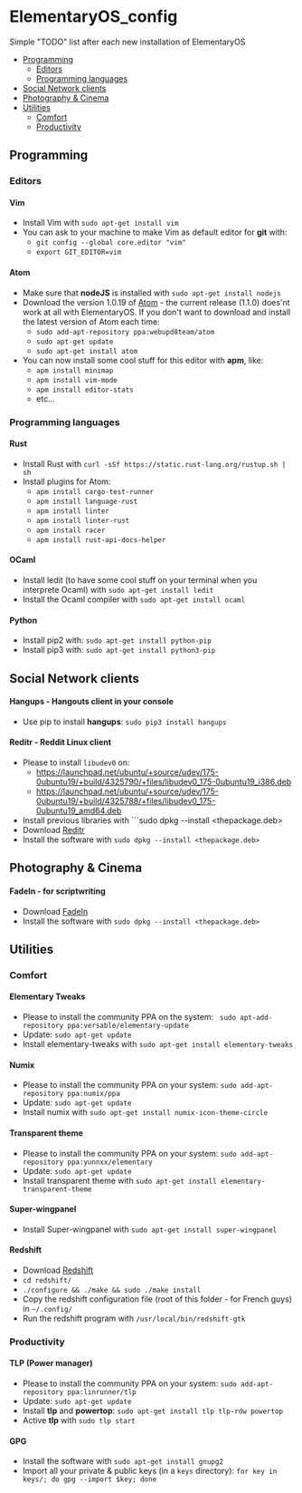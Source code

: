 # ElementaryOS_config
Simple "TODO" list after each new installation of ElementaryOS

*	[Programming](#programming)
	*	[Editors](#editors)
	*	[Programming languages](#programming_languages)
*	[Social Network clients](#social_network_clients)
*	[Photography & Cinema](#photo_cinema)
*	[Utilities](#utilities)
	*	[Comfort](#comfort)
	*	[Productivity](#productivity)

## <a name="programming"></a>Programming

### <a name="editors"></a>Editors

#### Vim

*	Install Vim with ```sudo apt-get install vim```
*	You can ask to your machine to make Vim as default editor for **git** with:
	*	```git config --global core.editor "vim"```
	*	```export GIT_EDITOR=vim```

#### Atom

*	Make sure that **nodeJS** is installed with ```sudo apt-get install nodejs```
*	Download the version 1.0.19 of [Atom](https://github.com/atom/atom/releases/tag/v1.0.19) - the current release (1.1.0) does'nt work at all with ElementaryOS. If you don't want to download and install the latest version of Atom each time:
	*	```sudo add-apt-repository ppa:webupd8team/atom```
	*	```sudo apt-get update```
	*	```sudo apt-get install atom```
*	You can now install some cool stuff for this editor with **apm**, like:
	*	```apm install minimap```
	*	```apm install vim-mode```
	*	```apm install editor-stats```
	*	etc... 

### <a name="programming_languages"></a>Programming languages

#### Rust

*	Install Rust with ```curl -sSf https://static.rust-lang.org/rustup.sh | sh```
*	Install plugins for Atom:
	*	```apm install cargo-test-runner```
	*	```apm install language-rust```
	*	```apm install linter```
	*	```apm install linter-rust```
	*	```apm install racer```
	*	```apm install rust-api-docs-helper```

#### OCaml

*	Install ledit (to have some cool stuff on your terminal when you interprete Ocaml) with ```sudo apt-get install ledit```
*	Install the Ocaml compiler with ```sudo apt-get install ocaml```

#### Python

*	Install pip2 with: ```sudo apt-get install python-pip```
*	Install pip3 with: ```sudo apt-get install python3-pip```

## <a name="social_network_clients"></a>Social Network clients

#### Hangups - Hangouts client in your console

*	Use pip to install **hangups**: ```sudo pip3 install hangups```

#### Reditr - Reddit Linux client

*	Please to install ```libudev0``` on:
	*	https://launchpad.net/ubuntu/+source/udev/175-0ubuntu19/+build/4325790/+files/libudev0_175-0ubuntu19_i386.deb
	*	https://launchpad.net/ubuntu/+source/udev/175-0ubuntu19/+build/4325788/+files/libudev0_175-0ubuntu19_amd64.deb 
*	Install previous libraries with ```sudo dpkg --install <thepackage.deb>
*	Download [Reditr](http://reditr.com/?page=download)
*	Install the software with ```sudo dpkg --install <thepackage.deb>```

## <a name="photo_cinema"></a>Photography & Cinema

#### FadeIn - for scriptwriting

*	Download [FadeIn](http://www.fadeinpro.com/page.pl?content=download)
*	Install the software with ```sudo dpkg --install <thepackage.deb>```

## <a name="utilities"></a> Utilities

### <a name="comfort"></a> Comfort

#### Elementary Tweaks

*	Please to install the community PPA on the system: ``` sudo apt-add-repository ppa:versable/elementary-update```
*	Update: ```sudo apt-get update```
*	Install elementary-tweaks with ```sudo apt-get install elementary-tweaks```

#### Numix

*	Please to install the community PPA on your system: ```sudo add-apt-repository ppa:numix/ppa```
*	Update: ```sudo apt-get update```
*	Install numix with ```sudo apt-get install numix-icon-theme-circle```

#### Transparent theme

*	Please to install the community PPA on your system: ```sudo add-apt-repository ppa:yunnxx/elementary```
*	Update: ```sudo apt-get update```
*	Install transparent theme with ```sudo apt-get install elementary-transparent-theme```

#### Super-wingpanel

*	Install Super-wingpanel with ```sudo apt-get install super-wingpanel```

#### Redshift

*	Download [Redshift](https://github.com/jonls/redshift/releases)
*	```cd redshift/```
*	```./configure && ./make && sudo ./make install```
*	Copy the redshift configuration file (root of this folder - for French guys) in ```~/.config/```
*	Run the redshift program with ```/usr/local/bin/redshift-gtk```

### <a name="productivity"></a> Productivity

#### TLP (Power manager)

*	Please to install the community PPA on your system: ```sudo add-apt-repository ppa:linrunner/tlp```
*	Update: ```sudo apt-get update``` 
*	Install **tlp** and **powertop**: ```sudo apt-get install tlp tlp-rdw powertop```
*	Active **tlp** with ```sudo tlp start```

#### GPG

*	Install the software with ```sudo apt-get install gnupg2```
*	Import all your private & public keys (in a ```keys``` directory): ```for key in keys/; do gpg --import $key; done```
